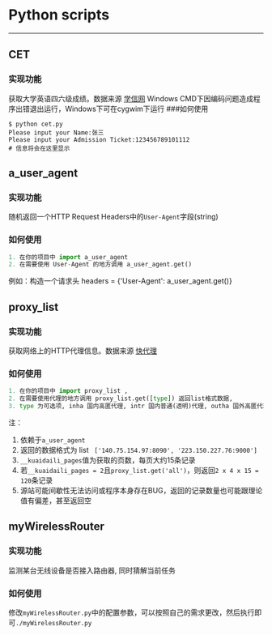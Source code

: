 # Python scripts

----------------------------------------

## CET
### 实现功能
获取大学英语四六级成绩。数据来源 [学信网][1]
Windows CMD下因编码问题造成程序出错退出运行，Windows下可在cygwim下运行
###如何使用
```  shell
$ python cet.py
Please input your Name:张三
Please input your Admission Ticket:123456789101112
# 信息将会在这里显示
```

## a_user_agent
### 实现功能
随机返回一个HTTP Request Headers中的`User-Agent`字段(string)
### 如何使用
``` python
1. 在你的项目中 import a_user_agent
2. 在需要使用 User-Agent 的地方调用 a_user_agent.get() 
```
例如：构造一个请求头 headers = {'User-Agent': a_user_agent.get()} 

## proxy_list
### 实现功能
获取网络上的HTTP代理信息。数据来源 [快代理][2]
### 如何使用
``` python
1. 在你的项目中 import proxy_list , 
2. 在需要使用代理的地方调用 proxy_list.get([type]) 返回list格式数据,
3. type 为可选项, inha 国内高匿代理, intr 国内普通(透明)代理, outha 国外高匿代理, outtr 国外普通(透明)代理, 为其他值时获取以上全部，默认值为 intr
```
注：
  1. 依赖于`a_user_agent`
  2. 返回的数据格式为 list ` ['140.75.154.97:8090', '223.150.227.76:9000']`
  3. `__kuaidaili_pages`值为获取的页数，每页大约15条记录
  4. 若`__kuaidaili_pages = 2`且`proxy_list.get('all')`，则返回`2 x 4 x 15 = 120`条记录
  5. 源站可能间歇性无法访问或程序本身存在BUG，返回的记录数量也可能跟理论值有偏差，甚至返回空

## myWirelessRouter
### 实现功能
监测某台无线设备是否接入路由器, 同时猜解当前任务
### 如何使用
修改`myWirelessRouter.py`中的配置参数，可以按照自己的需求更改，然后执行即可`./myWirelessRouter.py`


[1]:  http://www.chsi.com.cn/cet/
[2]: http://www.kuaidaili.com/free/
